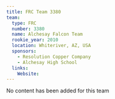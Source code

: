 ```yaml
---
title: FRC Team 3380
team:
  type: FRC
  number: 3380
  name: Alchesay Falcon Team
  rookie_year: 2010
  location: Whiteriver, AZ, USA
  sponsors:
    - Resolution Copper Company
    - Alchesay High School
  links:
    Website: 
---
```

No content has been added for this team